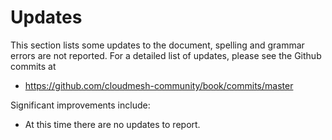 # Updates

This section lists some updates to the document, spelling and grammar
errors are not reported. For a detailed list of updates, please see
the Github commits at

* <https://github.com/cloudmesh-community/book/commits/master>

Significant improvements include:

* At this time there are no updates to report.
